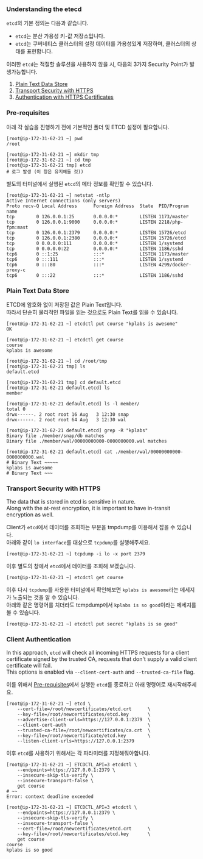 ### Understanding the etecd

`etcd`의 기본 정의는 다음과 같습니다.

- `etcd`는 분산 가용성 키-값 저장소입니다.
- `etcd`는 쿠버네티스 클러스터의 설정 데이터를 가용성있게 저장하며, 클러스터의 상태를 표현합니다.

이러한 `etcd`는 적절할 솔루션을 사용하지 않을 시, 다음의 3가지 Security Point가 발생가능합니다.

1. [Plain Text Data Store](#plain-text-data-store)
2. [Transport Security with HTTPS](#transport-security-with-https)
3. [Authentication with HTTPS Certificates](#client-authentication)

### Pre-requisites

아래 각 실습을 진행하기 전에 기본적인 폴더 및 ETCD 설정이 필요합니다.

```shell
[root@ip-172-31-62-21 ~] pwd
/root

[root@ip-172-31-62-21 ~] mkdir tmp
[root@ip-172-31-62-21 ~] cd tmp
[root@ip-172-31-62-21 tmp] etcd
# 로그 발생 (이 창은 유지해둘 것))
```

별도의 터미널에서 실행된 `etcd`의 메타 정보를 확인할 수 있습니다.

```shell
[root@ip-172-31-62-21 ~] netstat -ntlp
Active Internet connections (only servers)
Proto recv-Q Local Address      Foreign Address  State  PID/Program name
tcp        0 126.0.0.1:25       0.0.0.0:*        LISTEN 1173/master
tcp        0 126.0.0.1:9000     0.0.0.0:*        LISTEN 2218/php-fpm:mast
tcp        0 126.0.0.1:2379     0.0.0.0:*        LISTEN 15726/etcd
tcp        0 126.0.0.1:2380     0.0.0.0:*        LISTEN 15726/etcd
tcp        0 0.0.0.0:111        0.0.0.0:*        LISTEN 1/systemd
tcp        0 0.0.0.0:22         0.0.0.0:*        LISTEN 1186/sshd
tcp6       0 ::1:25             :::*             LISTEN 1173/master
tcp6       0 :::111             :::*             LISTEN 1/systemd
tcp6       0 :::80              :::*             LISTEN 4299/docker-proxy-c
tcp6       0 :::22              :::*             LISTEN 1186/sshd
```

### Plain Text Data Store

ETCD에 암호화 없이 저장된 값은 Plain Text입니다. <br>
따라서 단순히 물리적인 파일을 읽는 것으로도 Plain Text를 읽을 수 있습니다.

```shell
[root@ip-172-31-62-21 ~] etcdctl put course "kplabs is awesome"
OK

[root@ip-172-31-62-21 ~] etcdctl get course
course
kplabs is awesome

[root@ip-172-31-62-21 ~] cd /root/tmp
[root@ip-172-31-62-21 tmp] ls
default.etcd

[root@ip-172-31-62-21 tmp] cd default.etcd
[root@ip-172-31-62-21 default.etcd] ls
member

[root@ip-172-31-62-21 default.etcd] ls -l member/
total 0
drwx------. 2 root root 16 Aug   3 12:30 snap
drwx------. 2 root root 64 Aug   3 12:30 wal

[root@ip-172-31-62-21 default.etcd] grep -R "kplabs"
Binary file ./member/snap/db matches
Binary file ./member/wal/00000000000-0000000000.wal matches

[root@ip-172-31-62-21 default.etcd] cat ./member/wal/00000000000-0000000000.wal
# Binary Text ~~~~~
kplabs is awesome
# Binary Text ~~~
```

### Transport Security with HTTPS

The data that is stored in etcd is sensitive in nature. <br>
Along with the at-rest encryption, it is important to have in-transit encryption as well.

Client가 `etcd`에서 데이터를 조회하는 부분을 tmpdump를 이용해서 잡을 수 있습니다. <br>
아래와 같이 `lo interface`를 대상으로 `tcpdump`를 실행해주세요.

```shell
[root@ip-172-31-62-21 ~] tcpdump -i lo -x port 2379
```

이후 별도의 창에서 `etcd`에서 데이터를 조회해 보겠습니다.

```shell
[root@ip-172-31-62-21 ~] etcdctl get course
```

이후 다시 `tcpdump`를 사용한 터미널에서 확인해보면 `kplabs is awesome`라는 메세지가 노출되는 것을 알 수 있습니다. <br>
아래와 같은 명령어를 치더라도 tcmpdump에서 `kplabs is so good`이라는 메세지를 볼 수 있습니다.

```shell
[root@ip-172-31-62-21 ~] etcdctl put secret "kplabs is so good"
```

### Client Authentication

In this approach, `etcd` will check all incoming HTTPS requests for a client certificate signed by the trusted CA, requests that don't supply a valid client certificate will fail. <br>
This options is enabled via `--client-cert-auth` and `--trusted-ca-file` flag.

이를 위해서 [Pre-requisites](#pre-requisites)에서 실행한 `etcd`를 종료하고 아래 명령어로 재시작해주세요.

```shell
[root@ip-172-31-62-21 ~] etcd \
    --cert-file=/root/newcertificates/etcd.crt      \
    --key-file=/root/newcertificates/etcd.key       \
    --advertise-client-urls=https://127.0.0.1:2379  \
    --client-cert-auth                              \
    --trusted-ca-file=/root/newcertificates/ca.crt  \
    --key-file=/root/newcertificate/etcd.key        \
    --listen-client-urls=https://127.0.0.1:2379
```

이후 `etcd`를 사용하기 위해서는 각 파라미터를 지정해줘야합니다.

```shell
[root@ip-172-31-62-21 ~] ETCDCTL_API=3 etcdctl \
    --endpoints=https://127.0.0.1:2379 \
    --insecure-skip-tls-verify \
    --insecure-transport-false \
    get course
# ~~
Error: context deadline exceeded

[root@ip-172-31-62-21 ~] ETCDCTL_API=3 etcdctl \
    --endpoints=https://127.0.0.1:2379 \
    --insecure-skip-tls-verify \
    --insecure-transport-false \
    --cert-file=/root/newcertificates/etcd.crt      \
    --key-file=/root/newcertificates/etcd.key       \
    get course
course
kplabs is so good
```
